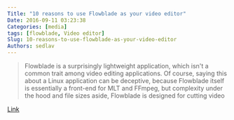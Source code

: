 ```yaml
---
Title: "10 reasons to use Flowblade as your video editor"
Date: 2016-09-11 03:23:38
Categories: [media]
tags: [flowblade, Video editor]
Slug: 10-reasons-to-use-flowblade-as-your-video-editor
Authors: sedlav
---
```


> Flowblade is a surprisingly lightweight application, which isn't a common trait among video editing applications. Of course, saying this about a Linux application can be deceptive, because Flowblade itself is essentially a front-end for MLT and FFmpeg, but complexity under the hood and file sizes aside, Flowblade is designed for cutting video

[Link](https://opensource.com/life/16/9/10-reasons-flowblade-linux-video-editor)
